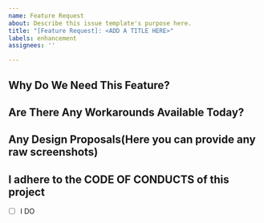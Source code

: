 ```yaml
---
name: Feature Request
about: Describe this issue template's purpose here.
title: "[Feature Request]: <ADD A TITLE HERE>"
labels: enhancement
assignees: ''

---
```


## Why Do We Need This Feature?


## Are There Any Workarounds Available Today?


## Any Design Proposals(Here you can provide any raw screenshots)

## I adhere to the CODE OF CONDUCTS of this project
- [ ] I DO
